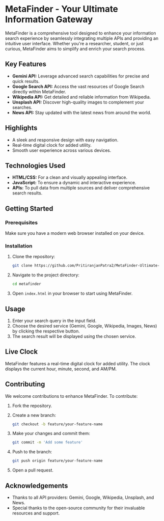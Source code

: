 # MetaFinder - Your Ultimate Information Gateway

MetaFinder is a comprehensive tool designed to enhance your information search experience by seamlessly integrating multiple APIs and providing an intuitive user interface. Whether you're a researcher, student, or just curious, MetaFinder aims to simplify and enrich your search process.

## Key Features

- **Gemini API:** Leverage advanced search capabilities for precise and quick results.
- **Google Search API:** Access the vast resources of Google Search directly within MetaFinder.
- **Wikipedia API:** Get detailed and reliable information from Wikipedia.
- **Unsplash API:** Discover high-quality images to complement your searches.
- **News API:** Stay updated with the latest news from around the world.

## Highlights

- A sleek and responsive design with easy navigation.
- Real-time digital clock for added utility.
- Smooth user experience across various devices.

## Technologies Used

- **HTML/CSS:** For a clean and visually appealing interface.
- **JavaScript:** To ensure a dynamic and interactive experience.
- **APIs:** To pull data from multiple sources and deliver comprehensive search results.

## Getting Started

### Prerequisites

Make sure you have a modern web browser installed on your device.

### Installation

1. Clone the repository:

    ```bash
    git clone https://github.com/PritiranjanPatra2/MetaFinder-Ultimate-Search-Engiine.git
    ```

2. Navigate to the project directory:

    ```bash
    cd metafinder
    ```

3. Open `index.html` in your browser to start using MetaFinder.

## Usage

1. Enter your search query in the input field.
2. Choose the desired service (Gemini, Google, Wikipedia, Images, News) by clicking the respective button.
3. The search result will be displayed using the chosen service.

## Live Clock

MetaFinder features a real-time digital clock for added utility. The clock displays the current hour, minute, second, and AM/PM.

## Contributing

We welcome contributions to enhance MetaFinder. To contribute:

1. Fork the repository.
2. Create a new branch:

    ```bash
    git checkout -b feature/your-feature-name
    ```

3. Make your changes and commit them:

    ```bash
    git commit -m 'Add some feature'
    ```

4. Push to the branch:

    ```bash
    git push origin feature/your-feature-name
    ```

5. Open a pull request.


## Acknowledgements

- Thanks to all API providers: Gemini, Google, Wikipedia, Unsplash, and News.
- Special thanks to the open-source community for their invaluable resources and support.

